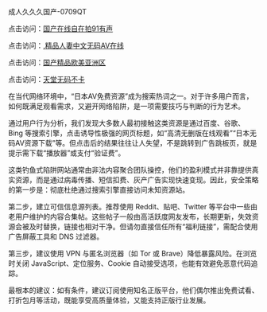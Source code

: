 成人久久久国产-0709QT

点击访问：<a href="https://heiliaowt0d7p.pages.dev">国产在线自在拍91有声</a>

点击访问：<a href="https://heiliaozj3tjd.pages.dev">,精品人妻中文无码AV在线</a>

点击访问：<a href="https://heiliaoow5kzm.pages.dev">国产精品欧美亚洲区</a>

点击访问：<a href="https://heiliaoow5kzm.pages.dev">天堂无码不卡</a>


 
在当代网络环境中，“日本AV免费资源”成为搜索热词之一。对于许多用户而言，如何既满足观看需求，又避开网络陷阱，是一项需要技巧与判断的行为艺术。

通过用户行为分析，我们发现大多数人最初接触这类资源是通过百度、谷歌、Bing 等搜索引擎，点击诱导性极强的网页标题，如“高清无删版在线观看”“日本无码AV资源下载”等。但点击后的结果往往让人失望，不是跳转到广告跳板页，就是提示需下载“播放器”或支付“验证费”。

这类钓鱼式陷阱网站通常由非法内容聚合团队操控，他们的盈利模式并非靠提供真实资源，而是通过病毒传播、短信扣费、灰产广告实现快速变现。因此，安全策略的第一步是：彻底杜绝通过搜索引擎直接访问未知资源站。

第二步，建立可信信息源列表。推荐使用 Reddit、贴吧、Twitter 等平台中一些由老用户维护的内容合集帖。这些帖子一般由高活跃度网友发布，长期更新，失效资源会被及时替换，链接也相对干净。但请勿直接信任所有“福利链接”，需配合使用广告屏蔽工具和 DNS 过滤器。

第三步，建议使用 VPN 与匿名浏览器（如 Tor 或 Brave）降低暴露风险。在浏览时关闭 JavaScript、定位服务、Cookie 自动接受选项，也能有效避免恶意代码追踪。

最根本的建议：如有条件，建议订阅使用知名正版平台，他们偶尔推出免费试看、打折包月等活动，既能享受高质量体验，又能支持正版行业发展。

<span style="display:none;">[Canonical link]( https://github.com/av0700925/541084 ）</span>
